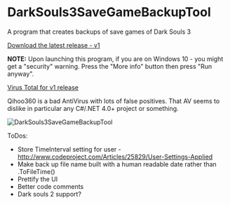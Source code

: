 # DarkSouls3SaveGameBackupTool

A program that creates backups of save games of Dark Souls 3

[Download the latest release - v1](https://github.com/insane0hflex/DarkSouls3SaveGameBackupTool/blob/master/Releases/DarkSouls3SaveGameBackupTool.exe?raw=true)


__NOTE:__ Upon launching this program, if you are on Windows 10 - you might get a "security" warning. Press the "More info" button then press "Run anyway".

[Virus Total for v1 release](https://www.virustotal.com/en/file/69fefd118f30edc858810287587a849eac9cba94c9772c03959d753540f377d7/analysis/1462063233/)

Qihoo360 is a bad AntiVirus with lots of false positives. That AV seems to dislike in particular any C#/.NET 4.0+ project or something.

![DarkSouls3SaveGameBackupTool](https://github.com/insane0hflex/DarkSouls3SaveGameBackupTool/blob/master/exampleImage.jpg)

ToDos:
- Store TimeInterval setting for user - http://www.codeproject.com/Articles/25829/User-Settings-Applied
- Make back up file name built with a human readable date rather than .ToFileTime()
- Prettify the UI
- Better code comments
- Dark souls 2 support? 
